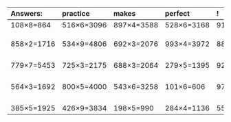 | Answers: | practice | makes | perfect | ! |
| :--- | :--- | :--- | :--- | :--- |
| 108×8=864 | 516×6=3096 | 897×4=3588 | 528×6=3168 | 919×4=3676 | 
|   |   |   |   |   | 
|   |   |   |   |   | 
|   |   |   |   |   | 
| 858×2=1716 | 534×9=4806 | 692×3=2076 | 993×4=3972 | 885×4=3540 | 
|   |   |   |   |   | 
|   |   |   |   |   | 
|   |   |   |   |   | 
|   |   |   |   |   | 
| 779×7=5453 | 725×3=2175 | 688×3=2064 | 279×5=1395 | 927×9=8343 | 
|   |   |   |   |   | 
|   |   |   |   |   | 
|   |   |   |   |   | 
|   |   |   |   |   | 
| 564×3=1692 | 800×5=4000 | 543×6=3258 | 101×6=606 | 979×5=4895 | 
|   |   |   |   |   | 
|   |   |   |   |   | 
|   |   |   |   |   | 
|   |   |   |   |   | 
| 385×5=1925 | 426×9=3834 | 198×5=990 | 284×4=1136 | 558×7=3906 | 
